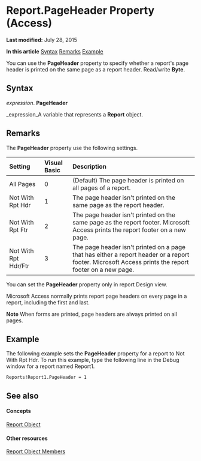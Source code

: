 
# Report.PageHeader Property (Access)

 **Last modified:** July 28, 2015

 **In this article**
 [Syntax](#sectionSection0)
 [Remarks](#sectionSection1)
 [Example](#sectionSection2)


You can use the  **PageHeader** property to specify whether a report's page header is printed on the same page as a report header. Read/write **Byte**.


## Syntax
<a name="sectionSection0"> </a>

 _expression_. **PageHeader**

 _expression_A variable that represents a  **Report** object.


## Remarks
<a name="sectionSection1"> </a>

The  **PageHeader** property use the following settings.



|**Setting**|**Visual Basic**|**Description**|
|:-----|:-----|:-----|
|All Pages|0|(Default) The page header is printed on all pages of a report.|
|Not With Rpt Hdr|1|The page header isn't printed on the same page as the report header.|
|Not With Rpt Ftr|2|The page header isn't printed on the same page as the report footer. Microsoft Access prints the report footer on a new page.|
|Not With Rpt Hdr/Ftr|3|The page header isn't printed on a page that has either a report header or a report footer. Microsoft Access prints the report footer on a new page.|
You can set the  **PageHeader** property only in report Design view.

Microsoft Access normally prints report page headers on every page in a report, including the first and last.


 **Note**  When forms are printed, page headers are always printed on all pages.


## Example
<a name="sectionSection2"> </a>

The following example sets the  **PageHeader** property for a report to Not With Rpt Hdr. To run this example, type the following line in the Debug window for a report named Report1.


```
Reports!Report1.PageHeader = 1
```


## See also
<a name="sectionSection2"> </a>


#### Concepts


 [Report Object](6f77c1b4-a9ce-7caa-204c-fe0755c6f9df.md)
#### Other resources


 [Report Object Members](73370a33-1ca0-da4d-9e36-88011bc2b93e.md)
